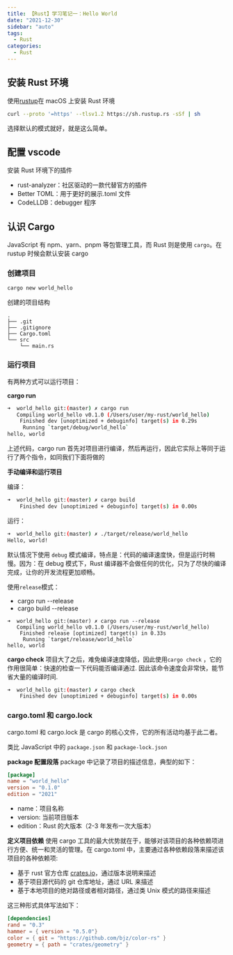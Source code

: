 ```yaml
---
title: 【Rust】学习笔记一：Hello World
date: "2021-12-30"
sidebar: "auto"
tags:
  - Rust
categories:
  - Rust
---
```


## 安装 Rust 环境

使用[rustup](https://rustup.rs/)在 macOS 上安装 Rust 环境

```sh
curl --proto '=https' --tlsv1.2 https://sh.rustup.rs -sSf | sh
```

选择默认的模式就好，就是这么简单。

## 配置 vscode

安装 Rust 环境下的插件

- rust-analyzer：社区驱动的一款代替官方的插件
- Better TOML：用于更好的展示.toml 文件
- CodeLLDB：debugger 程序

## 认识 Cargo

JavaScript 有 npm、yarn、pnpm 等包管理工具，而 Rust 则是使用 `cargo`。在 rustup 时候会默认安装 cargo

### 创建项目

```sh
cargo new world_hello
```

创建的项目结构

```
.
├── .git
├── .gitignore
├── Cargo.toml
└── src
    └── main.rs
```

### 运行项目

有两种方式可以运行项目：

**cargo run**

```sh
➜  world_hello git:(master) ✗ cargo run
   Compiling world_hello v0.1.0 (/Users/user/my-rust/world_hello)
    Finished dev [unoptimized + debuginfo] target(s) in 0.29s
     Running `target/debug/world_hello`
hello, world
```

上述代码，cargo run 首先对项目进行编译，然后再运行，因此它实际上等同于运行了两个指令，如同我们下面将做的

**手动编译和运行项目**

编译：

```sh
➜  world_hello git:(master) ✗ cargo build
    Finished dev [unoptimized + debuginfo] target(s) in 0.00s
```

运行：

```sh
➜  world_hello git:(master) ✗ ./target/release/world_hello
Hello, world!
```

默认情况下使用 `debug` 模式编译，特点是：代码的编译速度快，但是运行时稍慢。因为：在 debug 模式下，Rust 编译器不会做任何的优化，只为了尽快的编译完成，让你的开发流程更加顺畅。

使用`release`模式：

- cargo run --release
- cargo build --release

```
➜  world_hello git:(master) ✗ cargo run --release
   Compiling world_hello v0.1.0 (/Users/user/my-rust/world_hello)
    Finished release [optimized] target(s) in 0.33s
     Running `target/release/world_hello`
hello, world
```

**cargo check**
项目大了之后，难免编译速度降低，因此使用`cargo check` ，它的作用很简单：快速的检查一下代码能否编译通过. 因此该命令速度会非常快，能节省大量的编译时间.

```sh
➜  world_hello git:(master) ✗ cargo check
    Finished dev [unoptimized + debuginfo] target(s) in 0.00s
```

### cargo.toml 和 cargo.lock

cargo.toml 和 cargo.lock 是 cargo 的核心文件，它的所有活动均基于此二者。

类比 JavaScript 中的 `package.json` 和 `package-lock.json`

**package 配置段落**
package 中记录了项目的描述信息，典型的如下：

```toml
[package]
name = "world_hello"
version = "0.1.0"
edition = "2021"
```

- name：项目名称
- version: 当前项目版本
- edition：Rust 的大版本（2-3 年发布一次大版本）

**定义项目依赖**
使用 cargo 工具的最大优势就在于，能够对该项目的各种依赖项进行方便、统一和灵活的管理。在 cargo.toml 中，主要通过各种依赖段落来描述该项目的各种依赖项:

- 基于 rust 官方仓库 [crates.io](https://crates.io/)，通过版本说明来描述
- 基于项目源代码的 git 仓库地址，通过 URL 来描述
- 基于本地项目的绝对路径或者相对路径，通过类 Unix 模式的路径来描述

这三种形式具体写法如下：

```toml
[dependencies]
rand = "0.3"
hammer = { version = "0.5.0"}
color = { git = "https://github.com/bjz/color-rs" }
geometry = { path = "crates/geometry" }
```
